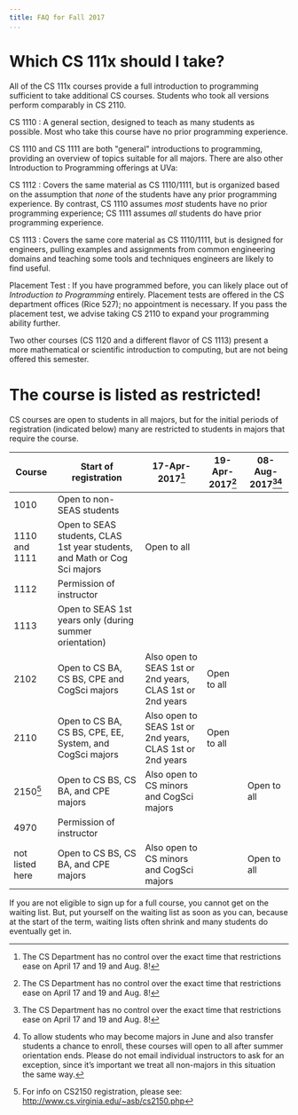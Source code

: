 ```yaml
---
title: FAQ for Fall 2017
...
```


# Which CS 111x should I take?

All of the CS 111x courses provide a full introduction to programming sufficient to take additional CS courses.
Students who took all versions perform comparably in CS 2110.

CS 1110
:   A general section, designed to teach as many students as possible.
    Most who take this course have no prior programming experience.

CS 1110 and CS 1111 are both "general" introductions to programming, providing an overview of topics suitable for all majors.
There are also other Introduction to Programming offerings at UVa:

CS 1112
:   Covers the same material as CS 1110/1111,
    but is organized based on the assumption that *none* of the students have any prior programming experience.
    By contrast, CS 1110 assumes *most* students have no prior programming experience;
    CS 1111 assumes *all* students do have prior programming experience.

CS 1113
:   Covers the same core material as CS 1110/1111, but is designed for engineers,
    pulling examples and assignments from common engineering domains
    and teaching some tools and techniques engineers are likely to find useful.

Placement Test
:   If you have programmed before, you can likely place out of *Introduction to Programming* entirely.
    Placement tests are offered in the CS department offices (Rice 527); no appointment is necessary.
    If you pass the placement test, we advise taking CS 2110 to expand your programming ability further.

Two other courses (CS 1120 and a different flavor of CS 1113) present a more mathematical or scientific introduction to computing, but are not being offered this semester.


# The course is listed as restricted!

CS courses are open to students in all majors, but for the initial periods of registration (indicated below) many are restricted to students in majors that require the course.

|Course|Start of registration|17-Apr-2017[^when]|19-Apr-2017[^when]|08-Aug-2017[^when][^june]|
|------|---------------------|---------------|---------------|----------------|
|1010|Open to non-SEAS students||||
|1110 and 1111|Open to SEAS students, CLAS 1st year students, and Math or Cog Sci majors|Open to all|||
|1112|Permission of instructor||||
|1113|Open to SEAS 1st years only (during summer orientation)||||
|2102|Open to CS BA, CS BS, CPE and CogSci majors|Also open to SEAS 1st or 2nd years, CLAS 1st or 2nd years|Open to all||
|2110|Open to CS BA, CS BS, CPE, EE, System, and CogSci majors|Also open to SEAS 1st or 2nd years, CLAS 1st or 2nd years|Open to all|
|2150[^pdr]|Open to CS BS, CS BA, and CPE majors|Also open to CS minors and CogSci majors||Open to all|
|4970|Permission of instructor||||
|not listed here|Open to CS BS, CS BA, and CPE majors|Also open to CS minors and CogSci majors||Open to all|

[^when]: The CS Department has no control over the exact time that restrictions ease on April 17 and 19 and Aug. 8!

[^pdr]: For info on CS2150 registration, please see: <http://www.cs.virginia.edu/~asb/cs2150.php>

[^june]: To allow students who may become majors in June and also transfer students a chance to enroll, these courses will open to all after summer orientation ends.  Please do not email individual instructors to ask for an exception, since it’s important we treat all non-majors in this situation the same way.

If you are not eligible to sign up for a full course, you cannot get on the waiting list. But, put yourself on the waiting list as soon as you can, because at the start of the term, waiting lists often shrink and many students do eventually get in.
